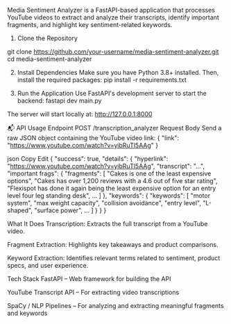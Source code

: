 Media Sentiment Analyzer is a FastAPI-based application that processes YouTube videos to extract and analyze their transcripts, identify important fragments, and highlight key sentiment-related keywords.

1. Clone the Repository

git clone https://github.com/your-username/media-sentiment-analyzer.git
cd media-sentiment-analyzer

2. Install Dependencies
Make sure you have Python 3.8+ installed. Then, install the required packages:
pip install -r requirements.txt

4. Run the Application
Use FastAPI's development server to start the backend:
fastapi dev main.py

The server will start locally at:
http://127.0.0.1:8000

📬 API Usage
Endpoint
POST /transcription_analyzer
Request Body
Send a raw JSON object containing the YouTube video link:
{
  "link": "https://www.youtube.com/watch?v=yibRuTl5AAg"
}

json
Copy
Edit
{
  "success": true,
  "details": {
    "hyperlink": "https://www.youtube.com/watch?v=yibRuTl5AAg",
    "transcript": "...", 
    "important frags": {
      "fragments": [
        "Cakes is one of the least expensive options",
        "Cakes has over 1,200 reviews with a 4.6 out of five star rating",
        "Flexispot has done it again being the least expensive option for an entry level four leg standing desk",
        ...
      ]
    },
    "keywords": {
      "keywords": [
        "motor system",
        "max weight capacity",
        "collision avoidance",
        "entry level",
        "L-shaped",
        "surface power",
        ...
      ]
    }
  }
}

What It Does
Transcription: Extracts the full transcript from a YouTube video.

Fragment Extraction: Highlights key takeaways and product comparisons.

Keyword Extraction: Identifies relevant terms related to sentiment, product specs, and user experience.

Tech Stack
FastAPI – Web framework for building the API

YouTube Transcript API – For extracting video transcriptions

SpaCy / NLP Pipelines – For analyzing and extracting meaningful fragments and keywords


